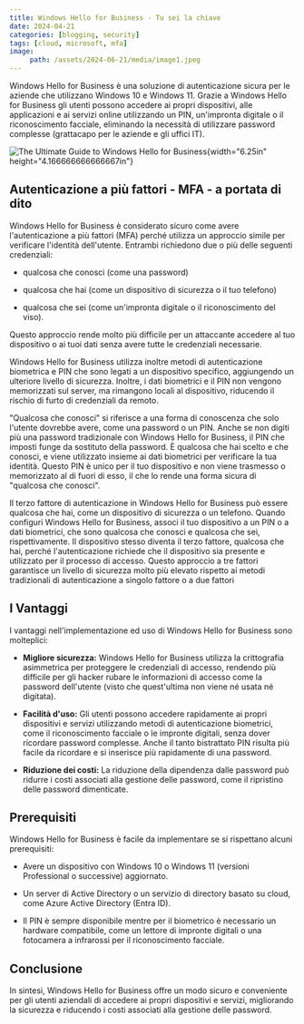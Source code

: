 ```yaml
---
title: Windows Hello for Business - Tu sei la chiave
date: 2024-04-21
categories: [blogging, security]
tags: [cloud, microsoft, mfa] 
image:
     path: /assets/2024-06-21/media/image1.jpeg
---
```


Windows Hello for Business è una soluzione di autenticazione sicura per
le aziende che utilizzano Windows 10 e Windows 11. Grazie a Windows
Hello for Business gli utenti possono accedere ai propri dispositivi,
alle applicazioni e ai servizi online utilizzando un PIN, un\'impronta
digitale o il riconoscimento facciale, eliminando la necessità di
utilizzare password complesse (grattacapo per le aziende e gli uffici
IT).

![The Ultimate Guide to Windows Hello for
Business](/asset/2024-06-21/media/image1.jpeg){width="6.25in"
height="4.166666666666667in"}

## Autenticazione a più fattori - MFA - a portata di dito

Windows Hello for Business è considerato sicuro come avere
l\'autenticazione a più fattori (MFA) perché utilizza un approccio
simile per verificare l\'identità dell\'utente. Entrambi richiedono due
o più delle seguenti credenziali:

-   qualcosa che conosci (come una password)

-   qualcosa che hai (come un dispositivo di sicurezza o il tuo
    telefono)

-   qualcosa che sei (come un\'impronta digitale o il riconoscimento del
    viso).

Questo approccio rende molto più difficile per un attaccante accedere al
tuo dispositivo o ai tuoi dati senza avere tutte le credenziali
necessarie.

Windows Hello for Business utilizza inoltre metodi di autenticazione
biometrica e PIN che sono legati a un dispositivo specifico, aggiungendo
un ulteriore livello di sicurezza. Inoltre, i dati biometrici e il PIN
non vengono memorizzati sul server, ma rimangono locali al dispositivo,
riducendo il rischio di furto di credenziali da remoto.

\"Qualcosa che conosci\" si riferisce a una forma di conoscenza che solo
l\'utente dovrebbe avere, come una password o un PIN. Anche se non
digiti più una password tradizionale con Windows Hello for Business, il
PIN che imposti funge da sostituto della password. È qualcosa che hai
scelto e che conosci, e viene utilizzato insieme ai dati biometrici per
verificare la tua identità. Questo PIN è unico per il tuo dispositivo e
non viene trasmesso o memorizzato al di fuori di esso, il che lo rende
una forma sicura di \"qualcosa che conosci\".

Il terzo fattore di autenticazione in Windows Hello for Business può
essere qualcosa che hai, come un dispositivo di sicurezza o un telefono.
Quando configuri Windows Hello for Business, associ il tuo dispositivo a
un PIN o a dati biometrici, che sono qualcosa che conosci e qualcosa che
sei, rispettivamente. Il dispositivo stesso diventa il terzo fattore,
qualcosa che hai, perché l\'autenticazione richiede che il dispositivo
sia presente e utilizzato per il processo di accesso. Questo approccio a
tre fattori garantisce un livello di sicurezza molto più elevato
rispetto ai metodi tradizionali di autenticazione a singolo fattore o a
due fattori

## I Vantaggi

I vantaggi nell'implementazione ed uso di Windows Hello for Business
sono molteplici:

-   **Migliore sicurezza:** Windows Hello for Business utilizza la
    crittografia asimmetrica per proteggere le credenziali di accesso,
    rendendo più difficile per gli hacker rubare le informazioni di
    accesso come la password dell'utente (visto che quest'ultima non
    viene né usata né digitata).

-   **Facilità d\'uso:** Gli utenti possono accedere rapidamente ai
    propri dispositivi e servizi utilizzando metodi di autenticazione
    biometrici, come il riconoscimento facciale o le impronte digitali,
    senza dover ricordare password complesse. Anche il tanto bistrattato
    PIN risulta più facile da ricordare e si inserisce più rapidamente
    di una password.

-   **Riduzione dei costi:** La riduzione della dipendenza dalle
    password può ridurre i costi associati alla gestione delle password,
    come il ripristino delle password dimenticate.

## Prerequisiti

Windows Hello for Business è facile da implementare se si rispettano
alcuni prerequisiti:

-   Avere un dispositivo con Windows 10 o Windows 11 (versioni
    Professional o successive) aggiornato.

-   Un server di Active Directory o un servizio di directory basato su
    cloud, come Azure Active Directory (Entra ID).

-   Il PIN è sempre disponibile mentre per il biometrico è necessario un
    hardware compatibile, come un lettore di impronte digitali o una
    fotocamera a infrarossi per il riconoscimento facciale.

## Conclusione

In sintesi, Windows Hello for Business offre un modo sicuro e
conveniente per gli utenti aziendali di accedere ai propri dispositivi e
servizi, migliorando la sicurezza e riducendo i costi associati alla
gestione delle password.
